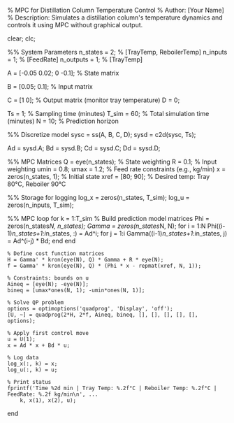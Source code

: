 % MPC for Distillation Column Temperature Control
% Author: [Your Name]
% Description: Simulates a distillation column's temperature dynamics and controls it using MPC without graphical output.

clear; clc;

%% System Parameters
n_states = 2;  % [TrayTemp, ReboilerTemp]
n_inputs = 1;  % [FeedRate]
n_outputs = 1; % [TrayTemp]

A = [-0.05  0.02;
      0     -0.1];   % State matrix

B = [0.05;
     0.1];           % Input matrix

C = [1 0];           % Output matrix (monitor tray temperature)
D = 0;

Ts = 1;              % Sampling time (minutes)
T_sim = 60;          % Total simulation time (minutes)
N = 10;              % Prediction horizon

%% Discretize model
sysc = ss(A, B, C, D);
sysd = c2d(sysc, Ts);

Ad = sysd.A;
Bd = sysd.B;
Cd = sysd.C;
Dd = sysd.D;

%% MPC Matrices
Q = eye(n_states);         % State weighting
R = 0.1;                   % Input weighting
umin = 0.8; umax = 1.2;    % Feed rate constraints (e.g., kg/min)
x = zeros(n_states, 1);    % Initial state
xref = [80; 90];           % Desired temp: Tray 80°C, Reboiler 90°C

%% Storage for logging
log_x = zeros(n_states, T_sim);
log_u = zeros(n_inputs, T_sim);

%% MPC loop
for k = 1:T_sim
    % Build prediction model matrices
    Phi = zeros(n_states*N, n_states);
    Gamma = zeros(n_states*N, N);
    for i = 1:N
        Phi((i-1)*n_states+1:i*n_states, :) = Ad^i;
        for j = 1:i
            Gamma((i-1)*n_states+1:i*n_states, j) = Ad^(i-j) * Bd;
        end
    end

    % Define cost function matrices
    H = Gamma' * kron(eye(N), Q) * Gamma + R * eye(N);
    f = Gamma' * kron(eye(N), Q) * (Phi * x - repmat(xref, N, 1));

    % Constraints: bounds on u
    Aineq = [eye(N); -eye(N)];
    bineq = [umax*ones(N, 1); -umin*ones(N, 1)];

    % Solve QP problem
    options = optimoptions('quadprog', 'Display', 'off');
    [U, ~] = quadprog(2*H, 2*f, Aineq, bineq, [], [], [], [], [], options);

    % Apply first control move
    u = U(1);
    x = Ad * x + Bd * u;

    % Log data
    log_x(:, k) = x;
    log_u(:, k) = u;

    % Print status
    fprintf('Time %2d min | Tray Temp: %.2f°C | Reboiler Temp: %.2f°C | FeedRate: %.2f kg/min\n', ...
        k, x(1), x(2), u);
end
